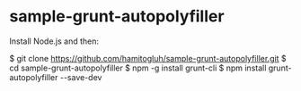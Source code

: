 # sample-grunt-autopolyfiller
Install Node.js and then:

$ git clone https://github.com/hamitogluh/sample-grunt-autopolyfiller.git
$ cd sample-grunt-autopolyfiller
$ npm -g install grunt-cli
$ npm install grunt-autopolyfiller --save-dev

